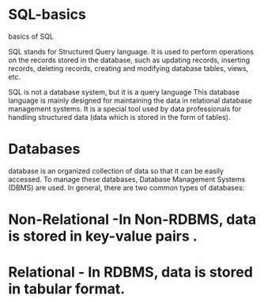 # SQL-basics
basics of SQL

SQL stands for Structured Query language. It is used to perform operations on the records stored in the database, such as updating records, inserting records, deleting records, creating and modifying database tables, views, etc.

SQL is not a database system, but it is a query language This database language is mainly designed for maintaining the data in relational database management systems. It is a special tool used by data professionals for handling structured data (data which is stored in the form of tables).

# Databases
database is an organized collection of data so that it can be easily accessed. To manage these databases, Database Management Systems (DBMS) are used. In general, there are two common types of databases:

# Non-Relational -In Non-RDBMS, data is stored in key-value pairs .
# Relational - In RDBMS, data is stored in tabular format.
